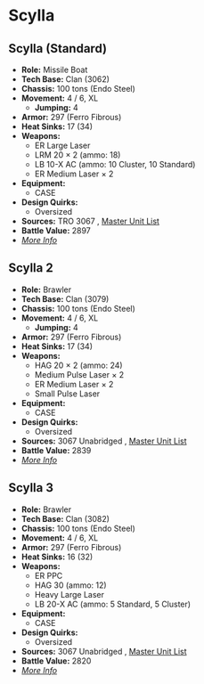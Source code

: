 # Scylla 

## Scylla (Standard) 

- **Role:** Missile Boat 
- **Tech Base:** Clan (3062) 
- **Chassis:** 100 tons (Endo Steel) 
- **Movement:** 4 / 6, XL 
  - **Jumping:** 4 
- **Armor:** 297 (Ferro Fibrous) 
- **Heat Sinks:** 17 (34) 
- **Weapons:** 
  - ER Large Laser 
  - LRM 20 × 2 (ammo: 18) 
  - LB 10-X AC (ammo: 10 Cluster, 10 Standard) 
  - ER Medium Laser × 2 
- **Equipment:** 
  - CASE 
- **Design Quirks:** 
  - Oversized 
- **Sources:** TRO 3067 , [Master Unit List](http://masterunitlist.info/Unit/Details/5000) 
- **Battle Value:** 2897 
- [*More Info*](scylla/scylla_standard.md) 

## Scylla 2 

- **Role:** Brawler 
- **Tech Base:** Clan (3079) 
- **Chassis:** 100 tons (Endo Steel) 
- **Movement:** 4 / 6, XL 
  - **Jumping:** 4 
- **Armor:** 297 (Ferro Fibrous) 
- **Heat Sinks:** 17 (34) 
- **Weapons:** 
  - HAG 20 × 2 (ammo: 24) 
  - Medium Pulse Laser × 2 
  - ER Medium Laser × 2 
  - Small Pulse Laser 
- **Equipment:** 
  - CASE 
- **Design Quirks:** 
  - Oversized 
- **Sources:** 3067 Unabridged , [Master Unit List](http://masterunitlist.info/Unit/Details/5723) 
- **Battle Value:** 2839 
- [*More Info*](scylla/scylla_2.md) 

## Scylla 3 

- **Role:** Brawler 
- **Tech Base:** Clan (3082) 
- **Chassis:** 100 tons (Endo Steel) 
- **Movement:** 4 / 6, XL 
- **Armor:** 297 (Ferro Fibrous) 
- **Heat Sinks:** 16 (32) 
- **Weapons:** 
  - ER PPC 
  - HAG 30 (ammo: 12) 
  - Heavy Large Laser 
  - LB 20-X AC (ammo: 5 Standard, 5 Cluster) 
- **Equipment:** 
  - CASE 
- **Design Quirks:** 
  - Oversized 
- **Sources:** 3067 Unabridged , [Master Unit List](http://masterunitlist.info/Unit/Details/5724) 
- **Battle Value:** 2820 
- [*More Info*](scylla/scylla_3.md) 

